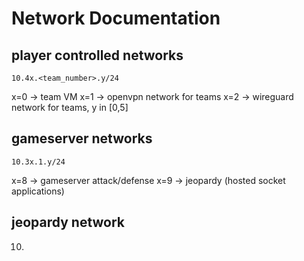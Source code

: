 # Network Documentation

## player controlled networks

`10.4x.<team_number>.y/24`

x=0 -> team VM
x=1 -> openvpn network for teams
x=2 -> wireguard network for teams, y in [0,5]

## gameserver networks

`10.3x.1.y/24`

x=8 -> gameserver attack/defense
x=9 -> jeopardy (hosted socket applications)


## jeopardy network

10.